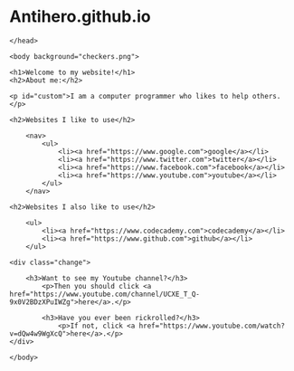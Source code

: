 # Antihero.github.io

<!DOCTYPE html>
<html>
	<head>
		<title>Welcome to my website!</title>
		<link rel="stylesheet" type="text/css" href="website.css"/>

		
	</head>

	<body background="checkers.png">
	
	<h1>Welcome to my website!</h1>
	<h2>About me:</h2>

	<p id="custom">I am a computer programmer who likes to help others.</p>

	<h2>Websites I like to use</h2>

		<nav>
			<ul>
				<li><a href="https://www.google.com">google</a></li>
				<li><a href="https://www.twitter.com">twitter</a></li>
				<li><a href="https://www.facebook.com">facebook</a></li>
				<li><a href="https://www.youtube.com">youtube</a></li>
			</ul>
		</nav>

	<h2>Websites I also like to use</h2>

		<ul>
			<li><a href="https://www.codecademy.com">codecademy</a></li>
			<li><a href="https://www.github.com">github</a></li>
		</ul>

	<div class="change">

		<h3>Want to see my Youtube channel?</h3>
			<p>Then you should click <a href="https://www.youtube.com/channel/UCXE_T_Q-9x0V2BDzXPuIWZg">here</a>.</p>

    		<h3>Have you ever been rickrolled?</h3>
    			<p>If not, click <a href="https://www.youtube.com/watch?v=dQw4w9WgXcQ">here</a>.</p>
	</div>

	</body>

</html>
